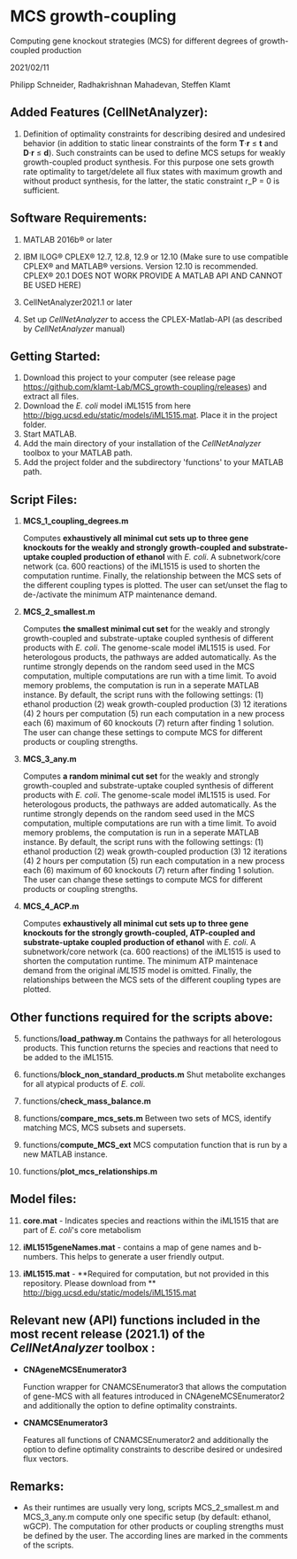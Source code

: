 # MCS growth-coupling

Computing gene knockout strategies (MCS) for different degrees of growth-coupled production

2021/02/11

Philipp Schneider, Radhakrishnan Mahadevan, Steffen Klamt

Added Features (CellNetAnalyzer):
---------------

1.  Definition of optimality constraints for describing desired and undesired behavior
    (in addition to static linear constraints of the form **T**·**r** ≤ **t** and **D**·**r** ≤ **d**).
    Such constraints can be used to define MCS setups for weakly growth-coupled product synthesis.
    For this purpose one sets growth rate optimality to target/delete all flux states with maximum growth 
    and without product synthesis, for the latter, the static constraint r_P = 0 is sufficient.

Software Requirements:
----------------------

1.  MATLAB 2016b® or later

2.  IBM ILOG® CPLEX® 12.7, 12.8, 12.9 or 12.10 (Make sure to use compatible CPLEX® and MATLAB® versions. Version 12.10 is recommended. 
    CPLEX® 20.1 DOES NOT WORK PROVIDE A MATLAB API AND CANNOT BE USED HERE)

3.  CellNetAnalyzer2021.1 or later

4.  Set up *CellNetAnalyzer* to access the CPLEX-Matlab-API (as described by *CellNetAnalyzer* manual)
    
Getting Started:
----------------------
1. Download this project to your computer (see release page https://github.com/klamt-Lab/MCS_growth-coupling/releases) and extract all files.
2. Download the *E. coli* model iML1515 from here http://bigg.ucsd.edu/static/models/iML1515.mat. Place it in the project folder.
3. Start MATLAB.
4. Add the main directory of your installation of the *CellNetAnalyzer* toolbox to your MATLAB path.
5. Add the project folder and the subdirectory 'functions' to your MATLAB path.

Script Files:
-------------

1. **MCS_1_coupling_degrees.m**

   Computes **exhaustively all minimal cut sets up to three gene knockouts for the weakly and strongly growth-coupled and substrate-uptake coupled 
   production of ethanol** with *E. coli*. A subnetwork/core network (ca. 600 reactions) of the iML1515 is used to shorten the computation runtime.
   Finally, the relationship between the MCS sets of the different coupling types is plotted. The user can set/unset the flag to de-/activate the 
   minimum ATP maintenance demand.

2. **MCS_2_smallest.m** 

   Computes **the smallest minimal cut set** for the weakly and strongly growth-coupled and substrate-uptake coupled synthesis of different products
   with *E. coli*. The genome-scale model iML1515 is used. For heterologous products, the pathways are added automatically.
   As the runtime strongly depends on the random seed used in the MCS computation, multiple computations are run with a time
   limit. To avoid memory problems, the computation is run in a seperate MATLAB instance. By default, the script runs with the following
   settings: (1) ethanol production (2) weak growth-coupled production (3) 12 iterations (4) 2 hours per computation (5) run each computation
   in a new process each (6) maximum of 60 knockouts (7) return after finding 1 solution. The user can change these settings to compute
   MCS for different products or coupling strengths.

3. **MCS_3_any.m** 

   Computes **a random minimal cut set** for the weakly and strongly growth-coupled and substrate-uptake coupled synthesis of different products
   with *E. coli*. The genome-scale model iML1515 is used. For heterologous products, the pathways are added automatically.
   As the runtime strongly depends on the random seed used in the MCS computation, multiple computations are run with a time
   limit. To avoid memory problems, the computation is run in a seperate MATLAB instance. By default, the script runs with the following
   settings: (1) ethanol production (2) weak growth-coupled production (3) 12 iterations (4) 2 hours per computation (5) run each computation
   in a new process each (6) maximum of 60 knockouts (7) return after finding 1 solution. The user can change these settings to compute
   MCS for different products or coupling strengths.

4. **MCS_4_ACP.m** 

   Computes **exhaustively all minimal cut sets up to three gene knockouts for the strongly growth-coupled, ATP-coupled and substrate-uptake coupled 
   production of ethanol** with *E. coli*. A subnetwork/core network (ca. 600 reactions) of the iML1515 is used to shorten the computation runtime.
   The minimum ATP maintenace demand from the original *iML1515* model is omitted. Finally, the relationships between the MCS sets of the different 
   coupling types are plotted.

Other functions required for the scripts above:
-----------------------------------------------

5. functions/**load_pathway.m** 
   Contains the pathways for all heterologous products. This function returns the species and reactions that need to be added to the iML1515.

6. functions/**block_non_standard_products.m**
   Shut metabolite exchanges for all atypical products of *E. coli*.

7. functions/**check_mass_balance.m**

8. functions/**compare_mcs_sets.m**
   Between two sets of MCS, identify matching MCS, MCS subsets and supersets.

9. functions/**compute_MCS_ext**
   MCS computation function that is run by a new MATLAB instance.

10. functions/**plot_mcs_relationships.m**

Model files:
-------------

11. **core.mat** - Indicates species and reactions within the iML1515 that are part of *E. coli*'s core metabolism

12. **iML1515geneNames.mat** - contains a map of gene names and b-numbers. This helps to generate a user friendly output.

13. **iML1515.mat** - **Required for computation, but not provided in this repository. Please download from **
                        http://bigg.ucsd.edu/static/models/iML1515.mat


Relevant new (API) functions included in the most recent release (2021.1) of the *CellNetAnalyzer* toolbox :
------------------------------------------------------------------------------------------------------------

* **CNAgeneMCSEnumerator3**

   Function wrapper for CNAMCSEnumerator3 that allows the computation of gene-MCS with all features introduced in
   CNAgeneMCSEnumerator2 and additionally the option to define optimality constraints.

* **CNAMCSEnumerator3**

   Features all functions of CNAMCSEnumerator2 and additionally the option to define optimality constraints to describe
   desired or undesired flux vectors.

Remarks:
--------

-   As their runtimes are usually very long, scripts MCS_2_smallest.m and MCS_3_any.m compute only one specific setup (by default: ethanol, wGCP). 
    The computation for other products or coupling strengths must be defined by the user. The according lines are marked in the comments
    of the scripts.
    